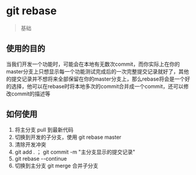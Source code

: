 # git rebase
> 基础

## 使用的目的
当我们开发一个功能时，可能会在本地有无数次commit，而你实际上在你的master分支上只想显示每一个功能测试完成后的一次完整提交记录就好了，其他的提交记录并不想将来全部保留在你的master分支上，那么rebase将会是一个好的选择，他可以在rebase时将本地多次的commit合并成一个commit，还可以修改commit的描述等

## 如何使用
1. 将主分支 pull 到最新代码
2. 切换到开发的子分支，使用 git rebase master 
3. 清除开发冲突
4. git add . ； git commit -m "主分支显示的提交记录"
5. git rebase --continue
6. 切换到主分支 git merge 合并子分支
